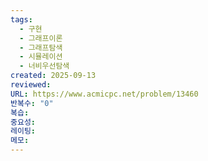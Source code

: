 ```yaml
---
tags:
  - 구현
  - 그래프이론
  - 그래프탐색
  - 시뮬레이션
  - 너비우선탐색
created: 2025-09-13
reviewed:
URL: https://www.acmicpc.net/problem/13460
반복수: "0"
복습:
중요성:
레이팅:
메모:
---
```

